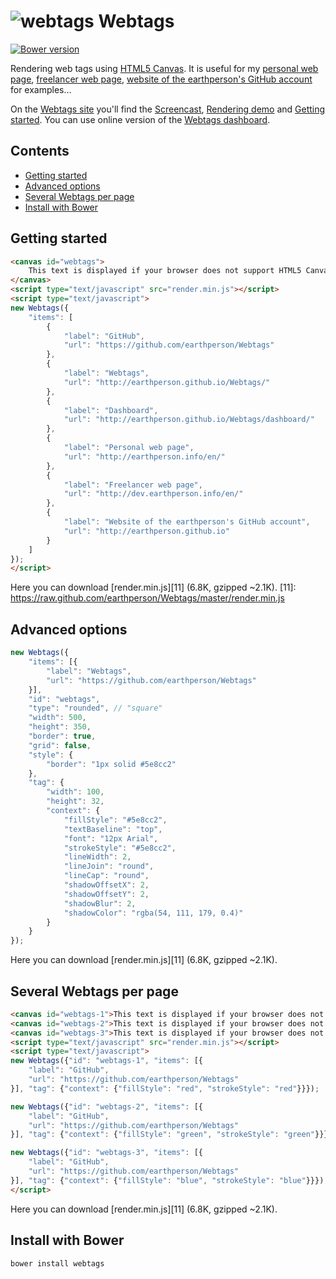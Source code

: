 ![webtags][5] Webtags
=======
[![Bower version](https://badge.fury.io/bo/webtags.svg)](http://badge.fury.io/bo/webtags)

Rendering web tags using [HTML5 Canvas][1]. It is useful for my [personal web page][2], [freelancer web page][3], [website of the earthperson&#039;s GitHub account][4] for examples&hellip;

On the [Webtags site][6] you'll find the [Screencast][8], [Rendering demo][9] and [Getting started][10].
You can use online version of the [Webtags dashboard][7].

[1]: https://developer.mozilla.org/en-US/docs/HTML/Canvas
[2]: http://earthperson.info/en/
[3]: http://dev.earthperson.info/en/
[4]: http://earthperson.github.io
[5]: http://earthperson.github.io/Webtags/images/webtags.png
[6]: http://earthperson.github.io/Webtags/
[7]: http://earthperson.github.io/Webtags/dashboard/
[8]: http://earthperson.github.io/Webtags/#screencast
[9]: http://earthperson.github.io/Webtags/#demo
[10]: http://earthperson.github.io/Webtags/#getting-started

## Contents

* [Getting started](#getting-started)
* [Advanced options](#advanced-options)
* [Several Webtags per page](#several-webtags-per-page)
* [Install with Bower](#install-with-bower)

## Getting started
```html
<canvas id="webtags">
	This text is displayed if your browser does not support HTML5 Canvas.
</canvas>
<script type="text/javascript" src="render.min.js"></script>
<script type="text/javascript">
new Webtags({
	"items": [
		{
			"label": "GitHub",
			"url": "https://github.com/earthperson/Webtags"
		},
		{
			"label": "Webtags",
			"url": "http://earthperson.github.io/Webtags/"
		},
		{
			"label": "Dashboard",
			"url": "http://earthperson.github.io/Webtags/dashboard/"
		},
		{
			"label": "Personal web page",
			"url": "http://earthperson.info/en/"
		},
		{
			"label": "Freelancer web page",
			"url": "http://dev.earthperson.info/en/"
		},
		{
			"label": "Website of the earthperson's GitHub account",
			"url": "http://earthperson.github.io"
		}
	]
});
</script>
```
Here you can download [render.min.js][11] (6.8K, gzipped ~2.1K).
[11]: https://raw.github.com/earthperson/Webtags/master/render.min.js

## Advanced options
```js
new Webtags({
	"items": [{
		"label": "Webtags",
		"url": "https://github.com/earthperson/Webtags"
	}],
	"id": "webtags",
	"type": "rounded", // "square"
	"width": 500,
	"height": 350,
	"border": true,
	"grid": false,
	"style": {
		"border": "1px solid #5e8cc2"
	},
	"tag": {
		"width": 100,
		"height": 32,
		"context": {
			"fillStyle": "#5e8cc2",
			"textBaseline": "top",
			"font": "12px Arial",
			"strokeStyle": "#5e8cc2",
			"lineWidth": 2, 
			"lineJoin": "round",
			"lineCap": "round",
			"shadowOffsetX": 2,
			"shadowOffsetY": 2,
			"shadowBlur": 2,
			"shadowColor": "rgba(54, 111, 179, 0.4)"
		}
	}
});
```
Here you can download [render.min.js][11] (6.8K, gzipped ~2.1K).

## Several Webtags per page
```html
<canvas id="webtags-1">This text is displayed if your browser does not support HTML5 Canvas.</canvas>
<canvas id="webtags-2">This text is displayed if your browser does not support HTML5 Canvas.</canvas>
<canvas id="webtags-3">This text is displayed if your browser does not support HTML5 Canvas.</canvas>
<script type="text/javascript" src="render.min.js"></script>
<script type="text/javascript">
new Webtags({"id": "webtags-1", "items": [{
	"label": "GitHub",
	"url": "https://github.com/earthperson/Webtags"
}], "tag": {"context": {"fillStyle": "red", "strokeStyle": "red"}}});

new Webtags({"id": "webtags-2", "items": [{
	"label": "GitHub",
	"url": "https://github.com/earthperson/Webtags"
}], "tag": {"context": {"fillStyle": "green", "strokeStyle": "green"}}});

new Webtags({"id": "webtags-3", "items": [{
	"label": "GitHub",
	"url": "https://github.com/earthperson/Webtags"
}], "tag": {"context": {"fillStyle": "blue", "strokeStyle": "blue"}}});
</script>
```
Here you can download [render.min.js][11] (6.8K, gzipped ~2.1K).

## Install with Bower
```Shell
bower install webtags
```
